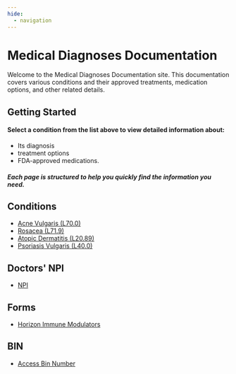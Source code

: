 ```yaml
---
hide:
  - navigation
---
```

# Medical Diagnoses Documentation

Welcome to the Medical Diagnoses Documentation site. This documentation covers various conditions and their approved treatments, medication options, and other related details.

## Getting Started

#### Select a condition from the list above to view detailed information about:
- Its diagnosis
- treatment options
- FDA-approved medications. 
##### Each page is structured to help you quickly find the information you need.

## Conditions

- [Acne Vulgaris (L70.0)](diagnosis/acne_vulgaris.md)
- [Rosacea (L71.9)](diagnosis/rosacea.md)
- [Atopic Dermatitis (L20.89)](diagnosis/atopic_dermatitis.md)
- [Psoriasis Vulgaris (L40.0)](diagnosis/psoriasis_vulgaris.md)

## Doctors' NPI
- [NPI](extras/npi.md)

## Forms
- [Horizon Immune Modulators](forms/horizon/immune_modulators.md)

## BIN
- [Access Bin Number](bins/index.md)